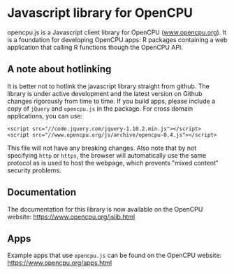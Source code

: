 Javascript library for OpenCPU
==============================

opencpu.js is a Javascript client library for OpenCPU (www.opencpu.org). It is a foundation for developing OpenCPU apps: R packages containing a web application that calling R functions though the OpenCPU API. 


A note about hotlinking
-----------------------

It is better not to hotlink the javascript library straight from github. The library is under active development and the latest version on Github changes rigorously from time to time. If you build apps, please include a copy of `jQuery` and `opencpu.js` in the package. For cross domain applications, you can use:

	<script src="//code.jquery.com/jquery-1.10.2.min.js"></script> 
    <script src="//www.opencpu.org/js/archive/opencpu-0.4.js"></script>

This file will not have any breaking changes. Also note that by not specifying `http` or `https`, the browser will  automatically use the same protocol as is used to host the webpage, which prevents "mixed content" security problems.


Documentation
-------------

The documentation for this library is now available on the OpenCPU website: https://www.opencpu.org/jslib.html


Apps
----

Example apps that use `opencpu.js` can be found on the OpenCPU website: https://www.opencpu.org/apps.html


